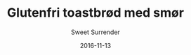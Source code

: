 ---
title: 'Glutenfri toastbrød med smør'
description: ""
color: '#ffffff'
price: '25'
category: snacks
tags: Snacks
meta:
    id: 7497ee4fad973d9552b717c02c22c9261fe4cd1f
    parentId: f20f57fa9c3d8bff0902cfb33f350091a3a48d51
    language: da
date: '2016-11-13'
author: 'Sweet Surrender'
---